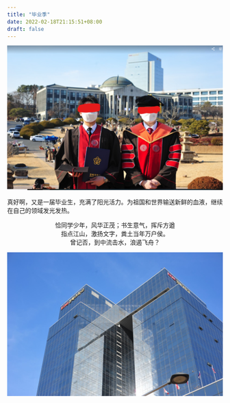 ```yaml
---
title: "毕业季"
date: 2022-02-18T21:15:51+08:00
draft: false
---
```



![20220223221712](https://raw.githubusercontent.com/Gzk738/vps_picgo/master/images/20220223221712.png)

真好啊，又是一届毕业生，充满了阳光活力。为祖国和世界输送新鲜的血液，继续在自己的领域发光发热。

<center>恰同学少年，风华正茂；书生意气，挥斥方遒<center/>

<center>指点江山，激扬文字，粪土当年万户侯。<center/>

<center>曾记否，到中流击水，浪遏飞舟？<center/>


![20220223221507](https://raw.githubusercontent.com/Gzk738/vps_picgo/master/images/20220223221507.png)